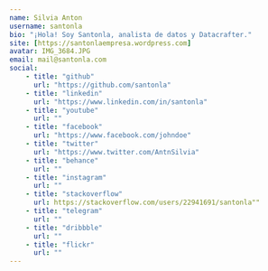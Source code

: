 ```yaml
---
name: Silvia Anton
username: santonla
bio: "¡Hola! Soy Santonla, analista de datos y Datacrafter."
site: [https://santonlaempresa.wordpress.com]
avatar: IMG_3684.JPG
email: mail@santonla.com
social:
    - title: "github"
      url: "https://github.com/santonla"
    - title: "linkedin"
      url: "https://www.linkedin.com/in/santonla"
    - title: "youtube"
      url: ""
    - title: "facebook"
      url: "https://www.facebook.com/johndoe"
    - title: "twitter"
      url: "https://www.twitter.com/AntnSilvia"
    - title: "behance"
      url: ""
    - title: "instagram"
      url: ""
    - title: "stackoverflow"
      url: https://stackoverflow.com/users/22941691/santonla""
    - title: "telegram"
      url: ""
    - title: "dribbble"
      url: ""
    - title: "flickr"
      url: ""
---
```

